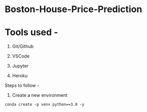 # Boston-House-Price-Prediction

# Tools used - 

1. Git/Github

2. VSCode

3. Jupyter

4. Heroku

Steps to follow - 
1. Create a new environment

```
conda create -p venv python==3.8 -y

```
 
